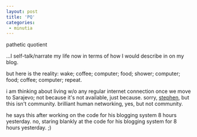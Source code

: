 ```yaml
---
layout: post
title: 'PQ'
categories:
 - minutia
---
```


pathetic quotient



...I self-talk/narrate my life now in terms of how I would describe in on my blog.



but here is the reality: wake; coffee; computer; food; shower; computer; food; coffee; computer; repeat.



i am thinking about living w/o any regular internet connection once we move to Sarajevo; not because it's not available, just because. sorry, <a href="http://faithmaps.blogspot.com/">stephen</a>, but this isn't community. brilliant human networking, yes, but not community.



he says this after working on the code for his blogging system 8 hours yesterday. no, staring blankly at the code for his blogging system for 8 hours yesterday. ;)


